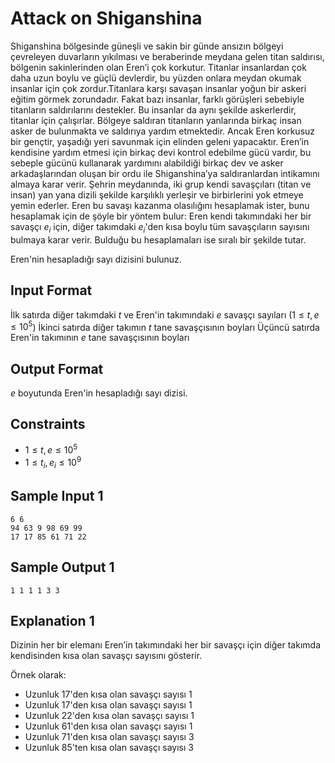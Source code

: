 # Attack on Shiganshina

Shiganshina bölgesinde güneşli ve sakin bir günde ansızın bölgeyi çevreleyen duvarların yıkılması ve beraberinde meydana gelen titan saldırısı, bölgenin sakinlerinden olan Eren’i çok korkutur. Titanlar insanlardan çok daha uzun boylu ve güçlü devlerdir, bu yüzden onlara meydan okumak insanlar için çok zordur.Titanlara karşı savaşan insanlar yoğun bir askeri eğitim görmek zorundadır. Fakat bazı insanlar, farklı görüşleri sebebiyle titanların saldırılarını destekler. Bu insanlar da aynı şekilde askerlerdir, titanlar için çalışırlar. Bölgeye saldıran titanların yanlarında birkaç insan asker de bulunmakta ve saldırıya yardım etmektedir. Ancak Eren korkusuz bir gençtir, yaşadığı yeri savunmak için elinden geleni yapacaktır. Eren’in kendisine yardım etmesi için birkaç devi kontrol edebilme gücü vardır, bu sebeple gücünü kullanarak yardımını alabildiği birkaç dev ve asker arkadaşlarından oluşan bir ordu ile Shiganshina’ya saldıranlardan intikamını almaya karar verir. Şehrin meydanında, iki grup kendi savaşçıları (titan ve insan) yan yana dizili şekilde karşılıklı yerleşir ve birbirlerini yok etmeye yemin ederler. 
Eren bu savaşı kazanma olasılığını hesaplamak ister, bunu hesaplamak için de şöyle bir yöntem bulur: Eren kendi takımındaki her bir savaşçı $e_i$ için, diğer takımdaki $e_i$'den kısa boylu tüm savaşçıların sayısını bulmaya karar verir. Bulduğu bu hesaplamaları ise sıralı bir şekilde tutar. 

Eren'nin hesapladığı sayı dizisini bulunuz.

## Input Format
İlk satırda diğer takımdaki $t$ ve Eren'in takımındaki $e$ savaşçı sayıları ($1\le t, e\le 10^5$)
İkinci satırda diğer takımın $t$ tane savaşçısının boyları
Üçüncü satırda Eren'in takımının $e$ tane savaşçısının boyları

## Output Format
$e$ boyutunda Eren'in hesapladığı sayı dizisi.

## Constraints
- $1 \le t, e \le 10^5$
- $1 \le t_i, e_i\le 10^9$

## Sample Input 1
```
6 6
94 63 9 98 69 99
17 17 85 61 71 22
```

## Sample Output 1
```
1 1 1 1 3 3 
```

## Explanation 1
Dizinin her bir elemanı Eren’in takımındaki her bir savaşçı için diğer takımda kendisinden kısa olan savaşçı sayısını gösterir.

Örnek olarak:
- Uzunluk 17'den kısa olan savaşçı sayısı 1
- Uzunluk 17'den kısa olan savaşçı sayısı 1
- Uzunluk 22'den kısa olan savaşçı sayısı 1
- Uzunluk 61'den kısa olan savaşçı sayısı 1
- Uzunluk 71'den kısa olan savaşçı sayısı 3
- Uzunluk 85'ten kısa olan savaşçı sayısı 3